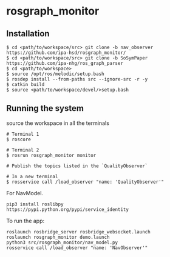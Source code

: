 # rosgraph_monitor

## Installation
```
$ cd <path/to/workspace/src> git clone -b nav_observer https://github.com/ipa-hsd/rosgraph_monitor/
$ cd <path/to/workspace/src> git clone -b SoSymPaper https://github.com/ipa-nhg/ros_graph_parser
$ cd <path/to/workspace>
$ source /opt/ros/melodic/setup.bash
$ rosdep install --from-paths src --ignore-src -r -y
$ catkin build 
$ source <path/to/workspace/devel/>setup.bash
```

## Running the system  
source the workspace in all the terminals

```
# Terminal 1
$ roscore

# Terminal 2
$ rosrun rosgraph_monitor monitor

# Publish the topics listed in the `QualityObserver`

# In a new terminal 
$ rosservice call /load_observer "name: 'QualityObserver'"
```

For NavModel.
```
pip3 install roslibpy
https://pypi.python.org/pypi/service_identity
```

To run the app:
```
roslaunch rosbridge_server rosbridge_websocket.launch
roslaunch rosgraph_monitor demo.launch
python3 src/rosgraph_monitor/nav_model.py
rosservice call /load_observer "name: 'NavObserver'"
```
